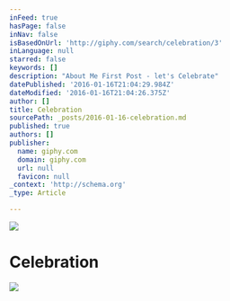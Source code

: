 ```yaml
---
inFeed: true
hasPage: false
inNav: false
isBasedOnUrl: 'http://giphy.com/search/celebration/3'
inLanguage: null
starred: false
keywords: []
description: "About Me First Post - let's Celebrate"
datePublished: '2016-01-16T21:04:29.984Z'
dateModified: '2016-01-16T21:04:26.375Z'
author: []
title: Celebration
sourcePath: _posts/2016-01-16-celebration.md
published: true
authors: []
publisher:
  name: giphy.com
  domain: giphy.com
  url: null
  favicon: null
_context: 'http://schema.org'
_type: Article

---
```

![](https://s3-us-west-2.amazonaws.com/the-grid-img/p/617e3cc6c518272a8f97b8c2cf1b6a3ff91ca27c.gif)

# Celebration
![](https://s3-us-west-2.amazonaws.com/the-grid-img/p/6c09cff6445d765250c23187a11ef2ec8b0450bb.gif)